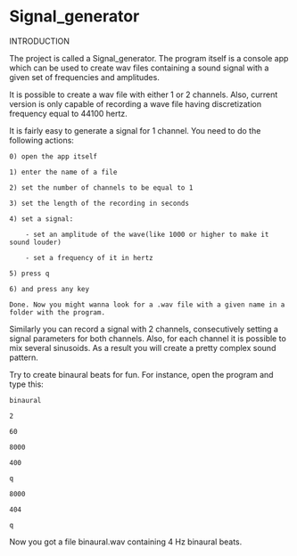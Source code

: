 Signal_generator
================

INTRODUCTION

  The project is called a Signal_generator. The program itself is a console app which can be used to create wav files containing a sound signal with a given set of frequencies and amplitudes.

  It is possible to create a wav file with either 1 or 2 channels. Also, current version is only capable of recording a wave file having discretization frequency equal to 44100 hertz.
  
  It is fairly easy to generate a signal for 1 channel. You need to do the following actions:
  
    0) open the app itself
    
    1) enter the name of a file
    
    2) set the number of channels to be equal to 1 
    
    3) set the length of the recording in seconds
    
    4) set a signal:
    
        - set an amplitude of the wave(like 1000 or higher to make it sound louder)
        
        - set a frequency of it in hertz
        
    5) press q
    
    6) and press any key
    
    Done. Now you might wanna look for a .wav file with a given name in a folder with the program.
      
  Similarly you can record a signal with 2 channels, consecutively setting a signal parameters for both channels. Also, for each channel it is possible to mix several sinusoids. As a result you will create a pretty complex sound pattern.
  
  Try to create binaural beats for fun. For instance, open the program and type this:
  
    binaural
    
    2 
    
    60 
    
    8000
    
    400 
    
    q
    
    8000
    
    404
    
    q
    
  Now you got a file binaural.wav containing 4 Hz binaural beats.
  
